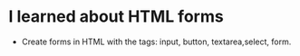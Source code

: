<h1>I learned about HTML forms</h1>

* Create forms in HTML with the tags: input, button, textarea,select, form.
